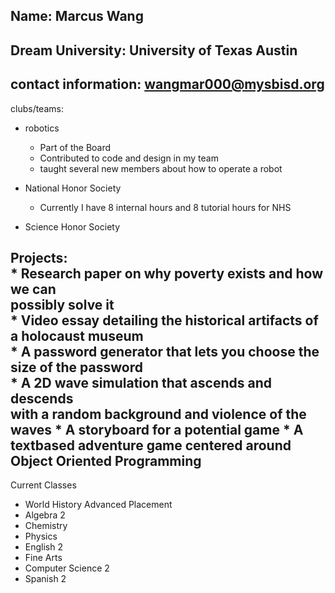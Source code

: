 Name:
Marcus Wang
--------------------------
Dream University:
University of Texas Austin
---------------------------
contact information:
wangmar000@mysbisd.org
---------------------------
clubs/teams:
  * robotics
    - Part of the Board
    - Contributed to code and design in my team
    - taught several new members about how to operate a robot
    
  * National Honor Society
     - Currently I have 8 internal hours and 8 tutorial hours for NHS
  * Science Honor Society
      
  Projects:                                            
    * Research paper on why poverty exists and how we can  
    possibly solve it                                   
    * Video essay detailing the historical artifacts of    
    a holocaust museum                                  
    * A password generator that lets you choose the        
    size of the password                                
    * A 2D wave simulation that ascends and descends       
    with a random background and violence of the       
    waves
    * A storyboard for a potential game
    * A textbased adventure game centered around Object Oriented Programming
--------------------------------------------------------
  Current Classes

  * World History Advanced Placement
  * Algebra 2
  * Chemistry
  * Physics
  * English 2
  * Fine Arts
  * Computer Science 2
  * Spanish 2
